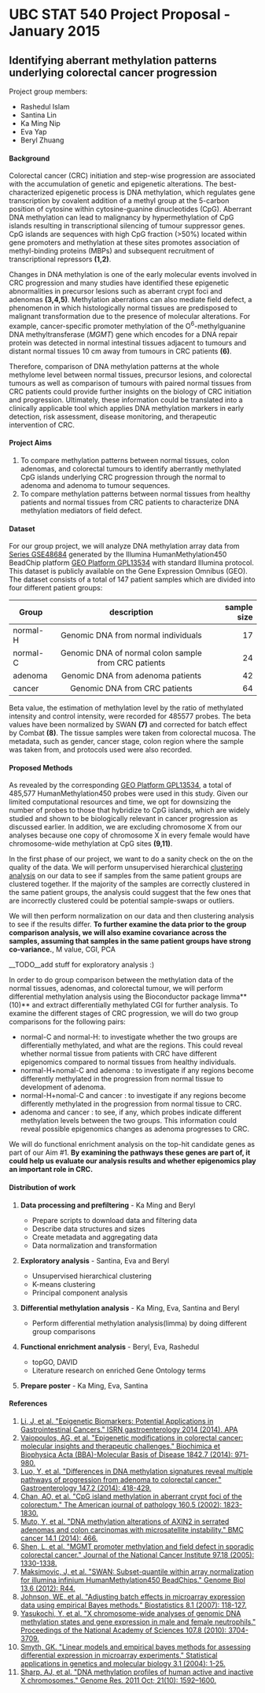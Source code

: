 
UBC STAT 540 Project Proposal - January 2015
================================================
Identifying aberrant methylation patterns underlying colorectal cancer progression
----------------

Project group members:
* Rashedul Islam
* Santina Lin
* Ka Ming Nip
* Eva Yap
* Beryl Zhuang

#### Background
Colorectal cancer (CRC) initiation and step-wise progression are associated with the accumulation of genetic and epigenetic alterations. The best-characterized epigenetic process is DNA methylation, which regulates gene transcription by covalent addition of a methyl group at the 5-carbon position of cytosine within cytosine-guanine dinucleotides (CpG). Aberrant DNA methylation can lead to malignancy by hypermethylation of CpG islands resulting in transcriptional silencing of tumour suppressor genes. CpG islands are sequences with high CpG fraction (>50%) located within gene promoters and methylation at these sites promotes association of methyl-binding proteins (MBPs) and subsequent recruitment of transcriptional repressors **(1,2)**.

Changes in DNA methylation is one of the early molecular events involved in CRC progression and many studies have identified these epigenetic abnormalities in precursor lesions such as aberrant crypt foci and adenomas **(3,4,5)**. Methylation aberrations can also mediate field defect, a phenomenon in which histologically normal tissues are predisposed to malignant transformation due to the presence of molecular alterations. For example, cancer-specific promoter methylation of the O<sup>6</sup>-methylguanine DNA methyltransferase (*MGMT*) gene which encodes for a DNA repair protein was detected in normal intestinal tissues adjacent to tumours and distant normal tissues 10 cm away from tumours in CRC patients **(6)**. 

Therefore, comparison of DNA methylation patterns at the whole methylome level between normal tissues, precursor lesions, and colorectal tumours as well as comparison of tumours with paired normal tissues from CRC patients could provide further insights on the biology of CRC initiation and progression. Ultimately, these information could be translated into a clinically applicable tool which applies DNA methylation markers in early detection, risk assessment, disease monitoring, and therapeutic intervention of CRC. 

#### Project Aims
1. To compare methylation patterns between normal tissues, colon adenomas, and colorectal tumours to identify aberrantly methylated CpG islands underlying CRC progression through the normal to adenoma and adenoma to tumour sequences.
2. To compare methylation patterns between normal tissues from healthy patients and normal tissues from CRC patients to characterize DNA methylation mediators of field defect. 

#### Dataset
For our group project, we will analyze DNA methylation array data from [Series GSE48684](http://www.ncbi.nlm.nih.gov/geo/query/acc.cgi?acc=GSE48684) generated by the Illumina HumanMethylation450 BeadChip platform [GEO Platform GPL13534](http://www.ncbi.nlm.nih.gov/geo/query/acc.cgi?acc=GPL13534 "Platform GPL13534") with standard Illumina protocol. This dataset is publicly available on the Gene Expression Omnibus (GEO). The dataset consists of a total of 147 patient samples which are divided into four different patient groups: 

| Group |  description| sample size |
| ------------- |:-------------:| -----:|
| normal-H |  Genomic DNA from normal individuals      | 17 |
| normal-C  |    Genomic DNA of normal colon sample from CRC patients  | 24  |
| adenoma   |    Genomic DNA from adenoma patients |    42  |
| cancer |    Genomic DNA from CRC patients | 64  |

Beta value, the estimation of methylation level by the ratio of methylated intensity and control intensity, were recorded for 485577 probes. The beta values have been normalized by SWAN **(7)** and corrected for batch effect by Combat **(8)**. 
The tissue samples were taken from colorectal mucosa. The metadata, such as gender, cancer stage, colon region where the sample was taken from, and protocols used were also recorded.


#### Proposed Methods
As revealed by the corresponding [GEO Platform GPL13534](http://www.ncbi.nlm.nih.gov/geo/query/acc.cgi?acc=GPL13534 "Platform GPL13534"), a total of 485,577 HumanMethylation450 probes were used in this study. Given our limited computational resources and time, we opt for downsizing the number of probes to those that hybridize to CpG islands, which are widely studied and shown to be biologically relevant in cancer progression as discussed earlier. In addition, we are excluding chromosome X from our analyses because one copy of chromosome X in every female would have chromosome-wide methylation at CpG sites **(9,11)**.

In the first phase of our project, we want to do a sanity check on the on the quality of the data. We will perform unsupervised hierarchical [clustering analysis](http://www.statmethods.net/advstats/cluster.html) on our data to see if samples from the same patient groups are clustered together. If the majority of the samples are correctly clustered in the same patient groups, the analysis could suggest that the few ones that are incorrectly clustered could be potential sample-swaps or outliers.

We will then perform normalization on our data and then clustering analysis to see if the results differ. __To further examine the data prior to the group comparison analysis, we will also examine covariance across the samples, assuming that samples in the same patient groups have strong co-variance.__, M value, CGI, PCA

__TODO__add stuff for exploratory analysis :)

In order to do group comparison between the methylation data of the normal tissues, adenomas, and colorectal tumour, we will perform differential methylation analysis using the Bioconductor package limma**(10)** and extract differentially methylated CGI for further analysis. To examine the different stages of CRC progression, we will do two group comparisons for the following pairs:
- normal-C  and normal-H: to investigate whether the two groups are differentially methylated, and what are the regions. This could reveal whether normal tissue from patients with CRC have different epigenomics compared to normal tissues from healthy individuals. 
- normal-H+nomal-C and adenoma : to investigate if any regions become differently methylated in the progression from normal tissue to development of adenoma.  
- normal-H+nomal-C and cancer : to investigate if any regions become differently methylated in the progression from normal tissue to CRC.  
- adenoma and cancer : to see, if any, which probes indicate different methylation levels between the two groups. This information could reveal possible epigenomics changes as adenoma progresses to CRC. 

We will do functional enrichment analysis on the top-hit candidate genes as part of our Aim #1. __By examining the pathways these genes are part of, it could help us evaluate our analysis results and whether epigenomics play an important role in CRC.__

#### Distribution of work

1. **Data processing and prefiltering** - Ka Ming and Beryl
	- Prepare scripts to download data and filtering data
	- Describe data structures and sizes 
	- Create metadata and aggregating data
	- Data normalization and transformation 

2. **Exploratory analysis** - Santina, Eva and Beryl
	- Unsupervised hierarchical clustering
	- K-means clustering 
	- Principal component analysis

3. **Differential methylation analysis** - Ka Ming, Eva, Santina and Beryl
	- Perform differential methylation analysis(limma) by doing different group comparisons

4. **Functional enrichment analysis** - Beryl, Eva, Rashedul 
	- topGO, DAVID
	- Literature research on enriched Gene Ontology terms

5. **Prepare poster** - Ka Ming, Eva, Santina

#### References
1. [Li, J, et al. "Epigenetic Biomarkers: Potential Applications in Gastrointestinal Cancers." ISRN gastroenterology 2014 (2014). APA](http://www.ncbi.nlm.nih.gov/pubmed/24729878)	
2. [Vaiopoulos, AG, et al. "Epigenetic modifications in colorectal cancer: molecular insights and therapeutic challenges." Biochimica et Biophysica Acta (BBA)-Molecular Basis of Disease 1842.7 (2014): 971-980.](http://www.ncbi.nlm.nih.gov/pubmed/24561654)
3. [Luo, Y, et al. "Differences in DNA methylation signatures reveal multiple pathways of progression from adenoma to colorectal cancer." Gastroenterology 147.2 (2014): 418-429.](http://www.ncbi.nlm.nih.gov/pubmed/24793120)
4. [Chan, AO, et al. "CpG island methylation in aberrant crypt foci of the colorectum." The American journal of pathology 160.5 (2002): 1823-1830.](http://www.ncbi.nlm.nih.gov/pubmed/12000733)
5. [Muto, Y, et al. "DNA methylation alterations of AXIN2 in serrated adenomas and colon carcinomas with microsatellite instability." BMC cancer 14.1 (2014): 466.](http://www.ncbi.nlm.nih.gov/pubmed/24964857)
6. [Shen, L, et al. "MGMT promoter methylation and field defect in sporadic colorectal cancer." Journal of the National Cancer Institute 97.18 (2005): 1330-1338.](http://www.ncbi.nlm.nih.gov/pubmed/16174854)
7. [Maksimovic, J, et al. "SWAN: Subset-quantile within array normalization for illumina infinium HumanMethylation450 BeadChips." Genome Biol 13.6 (2012): R44.](http://www.ncbi.nlm.nih.gov/pubmed/22703947)
8. [Johnson, WE, et al. "Adjusting batch effects in microarray expression data using empirical Bayes methods." Biostatistics 8.1 (2007): 118-127.](http://www.ncbi.nlm.nih.gov/pubmed/16632515)
9. [Yasukochi, Y, et al. "X chromosome-wide analyses of genomic DNA methylation states and gene expression in male and female neutrophils." Proceedings of the National Academy of Sciences 107.8 (2010): 3704-3709.](http://www.ncbi.nlm.nih.gov/pubmed/20133578)
10. [Smyth, GK. "Linear models and empirical bayes methods for assessing differential expression in microarray experiments." Statistical applications in genetics and molecular biology 3.1 (2004): 1-25.](http://www.ncbi.nlm.nih.gov/pubmed/16646809)
11. [Sharp, AJ, et al. "DNA methylation profiles of human active and inactive X chromosomes." Genome Res. 2011 Oct; 21(10): 1592–1600.](http://www.ncbi.nlm.nih.gov/pubmed/21862626)
